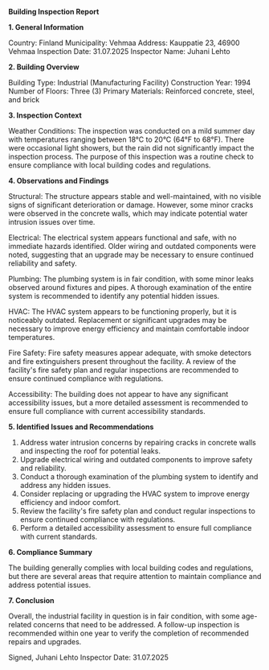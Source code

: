  **Building Inspection Report**

**1. General Information**

Country: Finland
Municipality: Vehmaa
Address: Kauppatie 23, 46900 Vehmaa
Inspection Date: 31.07.2025
Inspector Name: Juhani Lehto

**2. Building Overview**

Building Type: Industrial (Manufacturing Facility)
Construction Year: 1994
Number of Floors: Three (3)
Primary Materials: Reinforced concrete, steel, and brick

**3. Inspection Context**

Weather Conditions: The inspection was conducted on a mild summer day with temperatures ranging between 18°C to 20°C (64°F to 68°F). There were occasional light showers, but the rain did not significantly impact the inspection process. The purpose of this inspection was a routine check to ensure compliance with local building codes and regulations.

**4. Observations and Findings**

Structural: The structure appears stable and well-maintained, with no visible signs of significant deterioration or damage. However, some minor cracks were observed in the concrete walls, which may indicate potential water intrusion issues over time.

Electrical: The electrical system appears functional and safe, with no immediate hazards identified. Older wiring and outdated components were noted, suggesting that an upgrade may be necessary to ensure continued reliability and safety.

Plumbing: The plumbing system is in fair condition, with some minor leaks observed around fixtures and pipes. A thorough examination of the entire system is recommended to identify any potential hidden issues.

HVAC: The HVAC system appears to be functioning properly, but it is noticeably outdated. Replacement or significant upgrades may be necessary to improve energy efficiency and maintain comfortable indoor temperatures.

Fire Safety: Fire safety measures appear adequate, with smoke detectors and fire extinguishers present throughout the facility. A review of the facility's fire safety plan and regular inspections are recommended to ensure continued compliance with regulations.

Accessibility: The building does not appear to have any significant accessibility issues, but a more detailed assessment is recommended to ensure full compliance with current accessibility standards.

**5. Identified Issues and Recommendations**

1. Address water intrusion concerns by repairing cracks in concrete walls and inspecting the roof for potential leaks.
2. Upgrade electrical wiring and outdated components to improve safety and reliability.
3. Conduct a thorough examination of the plumbing system to identify and address any hidden issues.
4. Consider replacing or upgrading the HVAC system to improve energy efficiency and indoor comfort.
5. Review the facility's fire safety plan and conduct regular inspections to ensure continued compliance with regulations.
6. Perform a detailed accessibility assessment to ensure full compliance with current standards.

**6. Compliance Summary**

The building generally complies with local building codes and regulations, but there are several areas that require attention to maintain compliance and address potential issues.

**7. Conclusion**

Overall, the industrial facility in question is in fair condition, with some age-related concerns that need to be addressed. A follow-up inspection is recommended within one year to verify the completion of recommended repairs and upgrades.

Signed,
Juhani Lehto
Inspector
Date: 31.07.2025